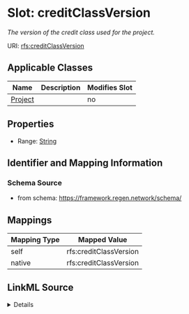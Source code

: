 

# Slot: creditClassVersion


_The version of the credit class used for the project._





URI: [rfs:creditClassVersion](https://framework.regen.network/schema/creditClassVersion)



<!-- no inheritance hierarchy -->





## Applicable Classes

| Name | Description | Modifies Slot |
| --- | --- | --- |
| [Project](Project.md) |  |  no  |







## Properties

* Range: [String](String.md)





## Identifier and Mapping Information







### Schema Source


* from schema: https://framework.regen.network/schema/




## Mappings

| Mapping Type | Mapped Value |
| ---  | ---  |
| self | rfs:creditClassVersion |
| native | rfs:creditClassVersion |




## LinkML Source

<details>
```yaml
name: creditClassVersion
description: The version of the credit class used for the project.
from_schema: https://framework.regen.network/schema/
rank: 1000
slot_uri: rfs:creditClassVersion
alias: creditClassVersion
domain_of:
- Project
range: string

```
</details>